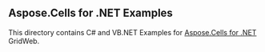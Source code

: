 ## Aspose.Cells for .NET Examples

This directory contains C# and VB.NET Examples for [Aspose.Cells for .NET](https://www.aspose.com/products/cells/net) GridWeb.

